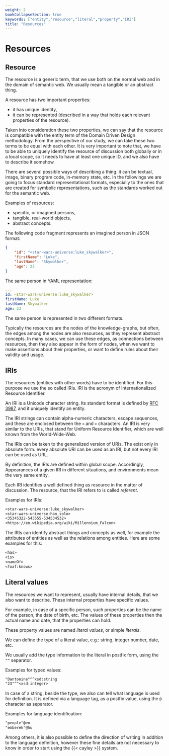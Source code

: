 ```yaml
---
weight: 2
bookCollapseSection: true
keywords: ["entity","resource","literal","property","IRI"]
title: "Resources"
---
```


# Resources

## Resource

The resource is a generic term, that we use both on the normal web and in the domain of semantic web.
We usually mean a tangible or an abstract thing. 

A resource has two important properties:
- it has unique identity,
- it can be represented (described in a way that holds each relevant properties of the resource).

Taken into consideration these two properties, we can say that the resource is compatible with the entity term of the Domain Driven Design methodology.
From the perspective of our study, we can take these two terms to be equal with each other.
It is very important to note that, we have to be able to uniquely identify the resource of discussion both globally or in a local scope, so it needs to have at least one unique ID, and we also have to describe it somehow.

There are several possible ways of describing a thing. it can be textual, image, binary program code, in-memory state, etc. In the followings we are going to focus standard representational formats, especially to the ones that are created for symbolic representations, such as the standards worked out for the semantic web.

Examples of resources:
- specific, or imagined persons,
- tangible, real-world objects,
- abstract concepts.

The following code fragment represents an imagined person in JSON format:

```json
{
    "id": "<star-wars-universe:luke_skywalker>",
    "firstName": "Luke",
    "lastName": "Skywalker",
    "age": 23
}
```

The same person in YAML representation:

```yaml
---
id: <star-wars-universe:luke_skywalker>
firstName: Luke
lastName: Skywalker
age: 23
```

The same person is represented in two different formats.

Typically the resources are the nodes of the knowledge-graphs, but often, the edges among the nodes are also resources, as they represent abstract concepts. In many cases, we can use these edges, as connections between resources, then they also appear in the form of nodes, when we want to make assertions about their properties, or want to define rules about their validity and usage.

## IRIs

The resources (entities with other words) have to be identified.
For this purpose we use the so called IRIs.
IRI is the acronym of Internationalized Resource Identifier.

An IRI is a Unicode character string. Its standard format is defined by [RFC 3987](https://www.ietf.org/rfc/rfc3987.txt), and it uniquely identify an entity.

The IRI strings can contain alpha-numeric characters, escape sequences, and these are enclosed between the `<` and `>` characters. An IRI is very similar to the URIs, that stand for Uniform Resource Identifier, which are well known from the World-Wide-Web.

The IRIs can be taken to the generalized version of URIs. The exist only in absolute form. every absolute URI can be used as an IRI, but not every IRI can be used as URL.

By definition, the IRIs are defined within global scope. Accordingly, Appearances of a given IRI in different situations, and environments mean the very same entity.

Each IRI identifies a well defined thing as resource in the matter of discussion. The resource, that the IRI refers to is called _referent_.

Examples for IRIs:

```txt
<star-wars-universe:luke_skywalker>
<star-wars-universe:han_solo>
<35345322-543555-534534532>
<https://en.wikipedia.org/wiki/Millennium_Falcon>
```

The IRIs can identify abstract things and concepts as well, for example the attributes of entities as well as the relations among entities. 
Here are some examples for this:

```txt
<has>
<is>
<nameOf>
<foaf:knows>
```

## Literal values

The resources we want to represent, usually have internal details, that we also want to describe. These internal properties have specific values.

For example, in case of a specific person, such properties can be the name of the person, the date of birth, etc. The values of these properties then the actual name and date, that the properties can hold.

These property values are named _literal values_, or simple _literals_.

We can define the type of a literal value, e.g.: string, integer number, date, etc.

We usually add the type information to the literal in postfix form, using the `^^` separator.

Examples for typed values:
```txt
"Dantooine"^^xsd:string
"23"^^<xsd:integer>
```

In case of a string, beside the type, we also can tell what language is used for definition. It is defined via a language tag, as a postfix value, using the `@` character as separator.

Examples for language identification:
```txt
"people"@en
"emberek"@hu
```

Among others, it is also possible to define the direction of writing in addition to the language definition, however these fine details are not necessary to know in order to start using the {{< cayley >}} system.
